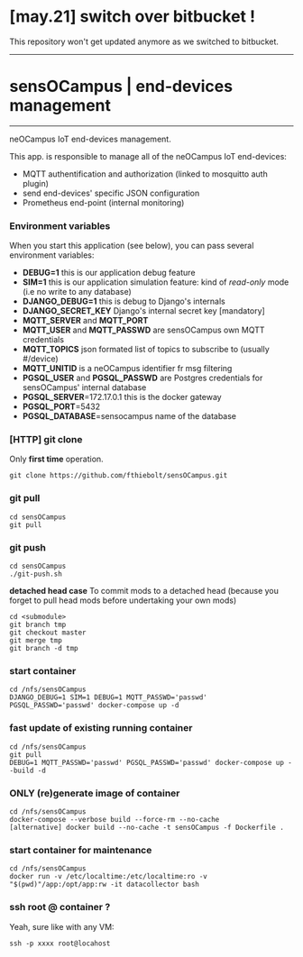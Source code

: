 # [may.21] switch over bitbucket ! #
This repository won't get updated anymore as we switched to bitbucket.
______________________________________________________________

# sensOCampus | end-devices management #
______________________________________________________________

neOCampus IoT end-devices management.

This app. is responsible to manage all of the neOCampus IoT end-devices:

  - MQTT authentification and authorization (linked to mosquitto auth plugin)
  - send end-devices' specific JSON configuration
  - Prometheus end-point (internal monitoring)

### Environment variables ###
When you start this application (see below), you can pass several environment variables:

  - **DEBUG=1** this is our application debug feature
  - **SIM=1** this is our application simulation feature: kind of *read-only* mode (i.e no write to any database)
  - **DJANGO_DEBUG=1** this is debug to Django's internals
  - **DJANGO_SECRET_KEY** Django's internal secret key [mandatory]
  - **MQTT_SERVER** and **MQTT_PORT**
  - **MQTT_USER** and **MQTT_PASSWD** are sensOCampus own MQTT credentials
  - **MQTT_TOPICS** json formated list of topics to subscribe to (usually #/device)
  - **MQTT_UNITID** is a neOCampus identifier fr msg filtering
  - **PGSQL_USER** and **PGSQL_PASSWD** are Postgres credentials for sensOCampus' internal database
  - **PGSQL_SERVER**=172.17.0.1   this is the docker gateway
  - **PGSQL_PORT**=5432
  - **PGSQL_DATABASE**=sensocampus    name of the database


### [HTTP] git clone ###
Only **first time** operation.

`git clone https://github.com/fthiebolt/sensOCampus.git`  

### git pull ###
```
cd sensOCampus
git pull
```

### git push ###
```
cd sensOCampus
./git-push.sh
```

**detached head case**
To commit mods to a detached head (because you forget to pull head mods before undertaking your own mods)
```
cd <submodule>
git branch tmp
git checkout master
git merge tmp
git branch -d tmp
```

### start container ###
```
cd /nfs/sensOCampus
DJANGO_DEBUG=1 SIM=1 DEBUG=1 MQTT_PASSWD='passwd' PGSQL_PASSWD='passwd' docker-compose up -d
```  

### fast update of existing running container ###
```
cd /nfs/sensOCampus
git pull
DEBUG=1 MQTT_PASSWD='passwd' PGSQL_PASSWD='passwd' docker-compose up --build -d
```  

### ONLY (re)generate image of container ###
```
cd /nfs/sensOCampus
docker-compose --verbose build --force-rm --no-cache
[alternative] docker build --no-cache -t sensOCampus -f Dockerfile .
```

### start container for maintenance ###
```
cd /nfs/sensOCampus
docker run -v /etc/localtime:/etc/localtime:ro -v "$(pwd)"/app:/opt/app:rw -it datacollector bash
```

### ssh root @ container ? ###
Yeah, sure like with any VM:
```
ssh -p xxxx root@locahost
```  

